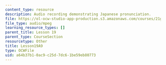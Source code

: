 ```yaml
---
content_type: resource
description: Audio recording demonstrating Japanese pronunciation.
file: https://ol-ocw-studio-app-production.s3.amazonaws.com/courses/21g-504-japanese-iv-spring-2009/a64b37b10ac9c25d7dc61be59eb80773_Lesson19A9.mp3
file_type: audio/mpeg
learning_resource_types: []
parent_title: Lesson 19
parent_type: CourseSection
resourcetype: Other
title: Lesson19A9
type: OCWFile
uid: a64b37b1-0ac9-c25d-7dc6-1be59eb80773
---
```

